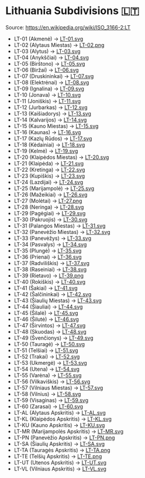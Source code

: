 # Lithuania Subdivisions 🇱🇹

Source: https://en.wikipedia.org/wiki/ISO_3166-2:LT

* LT-01 (Akmenė) -> [LT-01.svg](https://github.com/amckenna41/iso3166-flag-icons/blob/main/iso3166-2-icons/LT/LT-01.svg)
* LT-02 (Alytaus Miestas) -> [LT-02.png](https://github.com/amckenna41/iso3166-flag-icons/blob/main/iso3166-2-icons/LT/LT-02.png)
* LT-03 (Alytus) -> [LT-03.svg](https://github.com/amckenna41/iso3166-flag-icons/blob/main/iso3166-2-icons/LT/LT-03.svg)
* LT-04 (Anykščiai) -> [LT-04.svg](https://github.com/amckenna41/iso3166-flag-icons/blob/main/iso3166-2-icons/LT/LT-04.svg)
* LT-05 (Birštono) -> [LT-05.svg](https://github.com/amckenna41/iso3166-flag-icons/blob/main/iso3166-2-icons/LT/LT-05.svg)
* LT-06 (Biržai) -> [LT-06.svg](https://github.com/amckenna41/iso3166-flag-icons/blob/main/iso3166-2-icons/LT/LT-06.svg)
* LT-07 (Druskininkai) -> [LT-07.svg](https://github.com/amckenna41/iso3166-flag-icons/blob/main/iso3166-2-icons/LT/LT-07.svg)
* LT-08 (Elektrėnai) -> [LT-08.svg](https://github.com/amckenna41/iso3166-flag-icons/blob/main/iso3166-2-icons/LT/LT-08.svg)
* LT-09 (Ignalina) -> [LT-09.svg](https://github.com/amckenna41/iso3166-flag-icons/blob/main/iso3166-2-icons/LT/LT-09.svg)
* LT-10 (Jonava) -> [LT-10.svg](https://github.com/amckenna41/iso3166-flag-icons/blob/main/iso3166-2-icons/LT/LT-10.svg)
* LT-11 (Joniškis) -> [LT-11.svg](https://github.com/amckenna41/iso3166-flag-icons/blob/main/iso3166-2-icons/LT/LT-11.svg)
* LT-12 (Jurbarkas) -> [LT-12.svg](https://github.com/amckenna41/iso3166-flag-icons/blob/main/iso3166-2-icons/LT/LT-12.svg)
* LT-13 (Kaišiadorys) -> [LT-13.svg](https://github.com/amckenna41/iso3166-flag-icons/blob/main/iso3166-2-icons/LT/LT-13.svg)
* LT-14 (Kalvarijos) -> [LT-14.svg](https://github.com/amckenna41/iso3166-flag-icons/blob/main/iso3166-2-icons/LT/LT-14.svg)
* LT-15 (Kauno Miestas) -> [LT-15.svg](https://github.com/amckenna41/iso3166-flag-icons/blob/main/iso3166-2-icons/LT/LT-15.svg)
* LT-16 (Kaunas) -> [LT-16.svg](https://github.com/amckenna41/iso3166-flag-icons/blob/main/iso3166-2-icons/LT/LT-16.svg)
* LT-17 (Kazlų Rūdos) -> [LT-17.svg](https://github.com/amckenna41/iso3166-flag-icons/blob/main/iso3166-2-icons/LT/LT-17.svg)
* LT-18 (Kėdainiai) -> [LT-18.svg](https://github.com/amckenna41/iso3166-flag-icons/blob/main/iso3166-2-icons/LT/LT-18.svg)
* LT-19 (Kelmė) -> [LT-19.svg](https://github.com/amckenna41/iso3166-flag-icons/blob/main/iso3166-2-icons/LT/LT-19.svg)
* LT-20 (Klaipėdos Miestas) -> [LT-20.svg](https://github.com/amckenna41/iso3166-flag-icons/blob/main/iso3166-2-icons/LT/LT-20.svg)
* LT-21 (Klaipėda) -> [LT-21.svg](https://github.com/amckenna41/iso3166-flag-icons/blob/main/iso3166-2-icons/LT/LT-21.svg)
* LT-22 (Kretinga) -> [LT-22.svg](https://github.com/amckenna41/iso3166-flag-icons/blob/main/iso3166-2-icons/LT/LT-22.svg)
* LT-23 (Kupiškis) -> [LT-23.svg](https://github.com/amckenna41/iso3166-flag-icons/blob/main/iso3166-2-icons/LT/LT-23.svg)
* LT-24 (Lazdijai) -> [LT-24.svg](https://github.com/amckenna41/iso3166-flag-icons/blob/main/iso3166-2-icons/LT/LT-24.svg)
* LT-25 (Marijampolė) -> [LT-25.svg](https://github.com/amckenna41/iso3166-flag-icons/blob/main/iso3166-2-icons/LT/LT-25.svg)
* LT-26 (Mažeikiai) -> [LT-26.svg](https://github.com/amckenna41/iso3166-flag-icons/blob/main/iso3166-2-icons/LT/LT-26.svg)
* LT-27 (Molėtai) -> [LT-27.png](https://github.com/amckenna41/iso3166-flag-icons/blob/main/iso3166-2-icons/LT/LT-27.png)
* LT-28 (Neringa) -> [LT-28.svg](https://github.com/amckenna41/iso3166-flag-icons/blob/main/iso3166-2-icons/LT/LT-28.svg)
* LT-29 (Pagėgiai) -> [LT-29.svg](https://github.com/amckenna41/iso3166-flag-icons/blob/main/iso3166-2-icons/LT/LT-29.svg)
* LT-30 (Pakruojis) -> [LT-30.svg](https://github.com/amckenna41/iso3166-flag-icons/blob/main/iso3166-2-icons/LT/LT-30.svg)
* LT-31 (Palangos Miestas) -> [LT-31.svg](https://github.com/amckenna41/iso3166-flag-icons/blob/main/iso3166-2-icons/LT/LT-31.svg)
* LT-32 (Panevėžio Miestas) -> [LT-32.svg](https://github.com/amckenna41/iso3166-flag-icons/blob/main/iso3166-2-icons/LT/LT-32.svg)
* LT-33 (Panevėžys) -> [LT-33.svg](https://github.com/amckenna41/iso3166-flag-icons/blob/main/iso3166-2-icons/LT/LT-33.svg)
* LT-34 (Pasvalys) -> [LT-34.svg](https://github.com/amckenna41/iso3166-flag-icons/blob/main/iso3166-2-icons/LT/LT-34.svg)
* LT-35 (Plungė) -> [LT-35.svg](https://github.com/amckenna41/iso3166-flag-icons/blob/main/iso3166-2-icons/LT/LT-35.svg)
* LT-36 (Prienai) -> [LT-36.svg](https://github.com/amckenna41/iso3166-flag-icons/blob/main/iso3166-2-icons/LT/LT-36.svg)
* LT-37 (Radviliškis) -> [LT-37.svg](https://github.com/amckenna41/iso3166-flag-icons/blob/main/iso3166-2-icons/LT/LT-37.svg)
* LT-38 (Raseiniai) -> [LT-38.svg](https://github.com/amckenna41/iso3166-flag-icons/blob/main/iso3166-2-icons/LT/LT-38.svg)
* LT-39 (Rietavo) -> [LT-39.png](https://github.com/amckenna41/iso3166-flag-icons/blob/main/iso3166-2-icons/LT/LT-39.png)
* LT-40 (Rokiškis) -> [LT-40.svg](https://github.com/amckenna41/iso3166-flag-icons/blob/main/iso3166-2-icons/LT/LT-40.svg)
* LT-41 (Šakiai) -> [LT-41.svg](https://github.com/amckenna41/iso3166-flag-icons/blob/main/iso3166-2-icons/LT/LT-41.svg)
* LT-42 (Šalčininkai) -> [LT-42.svg](https://github.com/amckenna41/iso3166-flag-icons/blob/main/iso3166-2-icons/LT/LT-42.svg)
* LT-43 (Šiaulių Miestas) -> [LT-43.svg](https://github.com/amckenna41/iso3166-flag-icons/blob/main/iso3166-2-icons/LT/LT-43.svg)
* LT-44 (Šiauliai) -> [LT-44.svg](https://github.com/amckenna41/iso3166-flag-icons/blob/main/iso3166-2-icons/LT/LT-44.svg)
* LT-45 (Šilalė) -> [LT-45.svg](https://github.com/amckenna41/iso3166-flag-icons/blob/main/iso3166-2-icons/LT/LT-45.svg)
* LT-46 (Šilutė) -> [LT-46.svg](https://github.com/amckenna41/iso3166-flag-icons/blob/main/iso3166-2-icons/LT/LT-46.svg)
* LT-47 (Širvintos) -> [LT-47.svg](https://github.com/amckenna41/iso3166-flag-icons/blob/main/iso3166-2-icons/LT/LT-47.svg)
* LT-48 (Skuodas) -> [LT-48.svg](https://github.com/amckenna41/iso3166-flag-icons/blob/main/iso3166-2-icons/LT/LT-48.svg)
* LT-49 (Švenčionys) -> [LT-49.svg](https://github.com/amckenna41/iso3166-flag-icons/blob/main/iso3166-2-icons/LT/LT-49.svg)
* LT-50 (Tauragė) -> [LT-50.svg](https://github.com/amckenna41/iso3166-flag-icons/blob/main/iso3166-2-icons/LT/LT-50.svg)
* LT-51 (Telšiai) -> [LT-51.svg](https://github.com/amckenna41/iso3166-flag-icons/blob/main/iso3166-2-icons/LT/LT-51.svg)
* LT-52 (Trakai) -> [LT-52.svg](https://github.com/amckenna41/iso3166-flag-icons/blob/main/iso3166-2-icons/LT/LT-52.svg)
* LT-53 (Ukmergė) -> [LT-53.svg](https://github.com/amckenna41/iso3166-flag-icons/blob/main/iso3166-2-icons/LT/LT-53.svg)
* LT-54 (Utena) -> [LT-54.svg](https://github.com/amckenna41/iso3166-flag-icons/blob/main/iso3166-2-icons/LT/LT-54.svg)
* LT-55 (Varėna) -> [LT-55.svg](https://github.com/amckenna41/iso3166-flag-icons/blob/main/iso3166-2-icons/LT/LT-55.svg)
* LT-56 (Vilkaviškis) -> [LT-56.svg](https://github.com/amckenna41/iso3166-flag-icons/blob/main/iso3166-2-icons/LT/LT-56.svg)
* LT-57 (Vilniaus Miestas) -> [LT-57.svg](https://github.com/amckenna41/iso3166-flag-icons/blob/main/iso3166-2-icons/LT/LT-57.svg)
* LT-58 (Vilnius) -> [LT-58.svg](https://github.com/amckenna41/iso3166-flag-icons/blob/main/iso3166-2-icons/LT/LT-58.svg)
* LT-59 (Visaginas) -> [LT-59.svg](https://github.com/amckenna41/iso3166-flag-icons/blob/main/iso3166-2-icons/LT/LT-59.svg)
* LT-60 (Zarasai) -> [LT-60.svg](https://github.com/amckenna41/iso3166-flag-icons/blob/main/iso3166-2-icons/LT/LT-60.svg)
* LT-AL (Alytaus Apskritis) -> [LT-AL.svg](https://github.com/amckenna41/iso3166-flag-icons/blob/main/iso3166-2-icons/LT/LT-AL.svg)
* LT-KL (Klaipėdos Apskritis) -> [LT-KL.svg](https://github.com/amckenna41/iso3166-flag-icons/blob/main/iso3166-2-icons/LT/LT-KL.svg)
* LT-KU (Kauno Apskritis) -> [LT-KU.svg](https://github.com/amckenna41/iso3166-flag-icons/blob/main/iso3166-2-icons/LT/LT-KU.svg)
* LT-MR (Marijampolės Apskritis) -> [LT-MR.svg](https://github.com/amckenna41/iso3166-flag-icons/blob/main/iso3166-2-icons/LT/LT-MR.svg)
* LT-PN (Panevėžio Apskritis) -> [LT-PN.png](https://github.com/amckenna41/iso3166-flag-icons/blob/main/iso3166-2-icons/LT/LT-PN.png)
* LT-SA (Šiaulių Apskritis) -> [LT-SA.svg](https://github.com/amckenna41/iso3166-flag-icons/blob/main/iso3166-2-icons/LT/LT-SA.svg)
* LT-TA (Tauragės Apskritis) -> [LT-TA.png](https://github.com/amckenna41/iso3166-flag-icons/blob/main/iso3166-2-icons/LT/LT-TA.png)
* LT-TE (Telšių Apskritis) -> [LT-TE.png](https://github.com/amckenna41/iso3166-flag-icons/blob/main/iso3166-2-icons/LT/LT-TE.png)
* LT-UT (Utenos Apskritis) -> [LT-UT.svg](https://github.com/amckenna41/iso3166-flag-icons/blob/main/iso3166-2-icons/LT/LT-UT.svg)
* LT-VL (Vilniaus Apskritis) -> [LT-VL.svg](https://github.com/amckenna41/iso3166-flag-icons/blob/main/iso3166-2-icons/LT/LT-VL.svg)
